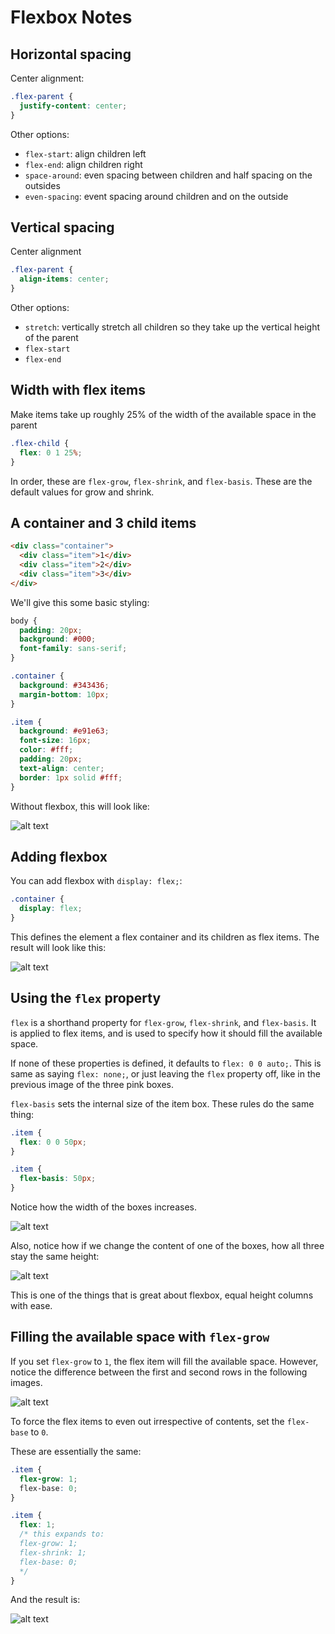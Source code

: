 # Flexbox Notes

## Horizontal spacing

Center alignment:

```css
.flex-parent {
  justify-content: center;
}
```

Other options:

* `flex-start`: align children left
* `flex-end`: align children right
* `space-around`: even spacing between children and half spacing on the outsides
* `even-spacing`: event spacing around children and on the outside

## Vertical spacing

Center alignment

```css
.flex-parent {
  align-items: center;
}
```

Other options:

* `stretch`: vertically stretch all children so they take up the vertical height of the parent
* `flex-start`
* `flex-end`

## Width with flex items

Make items take up roughly 25% of the width of the available space in the parent

```css
.flex-child {
  flex: 0 1 25%;
}
```

In order, these are `flex-grow`, `flex-shrink`, and `flex-basis`.  These are the default values for grow and shrink.

## A container and 3 child items

```html
<div class="container">
  <div class="item">1</div>
  <div class="item">2</div>
  <div class="item">3</div>
</div>
```

We'll give this some basic styling:

```css
body {
  padding: 20px;
  background: #000;
  font-family: sans-serif;
}

.container {
  background: #343436;
  margin-bottom: 10px;
}

.item {
  background: #e91e63;
  font-size: 16px;
  color: #fff;
  padding: 20px;
  text-align: center;
  border: 1px solid #fff;
}
```

Without flexbox, this will look like:

![alt text](https://raw.githubusercontent.com/elliotlarson/dev-notes/master/img/css-flexbox-notes/01.png?token=AAEe3Uy6GAgMHMNmzPJnZ40-TpAAkur-ks5YjT5EwA%3D%3D "")


## Adding flexbox

You can add flexbox with `display: flex;`:

```css
.container {
  display: flex;
}
```

This defines the element a flex container and its children as flex items.  The result will look like this:

![alt text](https://raw.githubusercontent.com/elliotlarson/dev-notes/master/img/css-flexbox-notes/02.png?token=AAEe3Ybipmv0qcpK7KuTBzfoQOGY6atOks5YjT_0wA%3D%3D "")

## Using the `flex` property

`flex` is a shorthand property for `flex-grow`, `flex-shrink`, and `flex-basis`.  It is applied to flex items, and is used to specify how it should fill the available space.

If none of these properties is defined, it defaults to `flex: 0 0 auto;`.  This is same as saying `flex: none;`, or just leaving the `flex` property off, like in the previous image of the three pink boxes.

`flex-basis` sets the internal size of the item box.  These rules do the same thing:

```css
.item {
  flex: 0 0 50px;
}

.item {
  flex-basis: 50px;
}
```

Notice how the width of the boxes increases.

![alt text](https://raw.githubusercontent.com/elliotlarson/dev-notes/master/img/css-flexbox-notes/03.png?token=AAEe3Y3jmXJE44HCYbhaQ72ALVvNzj23ks5YjUWKwA%3D%3D "")

Also, notice how if we change the content of one of the boxes, how all three stay the same height:

![alt text](https://raw.githubusercontent.com/elliotlarson/dev-notes/master/img/css-flexbox-notes/04.png?token=AAEe3dwv7AK-uPMrdgOuZJ0uxM3KNIc9ks5YjUZiwA%3D%3D "")

This is one of the things that is great about flexbox, equal height columns with ease.

## Filling the available space with `flex-grow`

If you set `flex-grow` to `1`, the flex item will fill the available space.  However, notice the difference between the first and second rows in the following images.

![alt text](https://raw.githubusercontent.com/elliotlarson/dev-notes/master/img/css-flexbox-notes/05.png?token=AAEe3YmCkJtWSmrbA5ZpjhobPYbDi7u6ks5YjUohwA%3D%3D "")

To force the flex items to even out irrespective of contents, set the `flex-base` to `0`.

These are essentially the same:

```css
.item {
  flex-grow: 1;
  flex-base: 0;
}

.item {
  flex: 1;
  /* this expands to:
  flex-grow: 1;
  flex-shrink: 1;
  flex-base: 0;
  */
}
```

And the result is:

![alt text](https://raw.githubusercontent.com/elliotlarson/dev-notes/master/img/css-flexbox-notes/06.png?token=AAEe3S79DoSPKBELd76nwEqgbwUmg7Jwks5YjUs8wA%3D%3D "")

